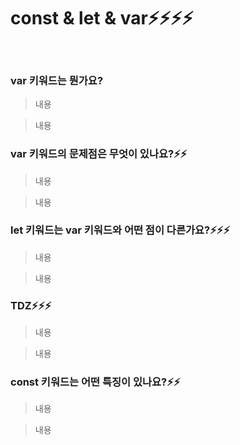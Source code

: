 # const & let & var⚡️⚡️⚡️⚡️

<br/>

### var 키워드는 뭔가요?

> 내용

> 내용

### var 키워드의 문제점은 무엇이 있나요?⚡️⚡️

> 내용

> 내용

### let 키워드는 var 키워드와 어떤 점이 다른가요?⚡️⚡️⚡️

> 내용

> 내용

### TDZ⚡️⚡️⚡️

> 내용

> 내용

### const 키워드는 어떤 특징이 있나요?⚡️⚡️

> 내용

> 내용
